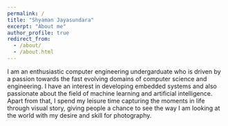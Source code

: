 ```yaml
---
permalink: /
title: "Shyaman Jayasundara"
excerpt: "About me"
author_profile: true
redirect_from: 
  - /about/
  - /about.html
---
```


I am an enthusiastic computer engineering undergarduate who is driven by a passion towards the fast evolving domains of computer science and engineering. 
I have an interest in developing embedded systems and also passionate about the field of machine learning and artificial intelligence. 
Apart from that, I spend my leisure time capturing the moments in life through visual story, giving people a chance to see the way I am looking at the world with my desire and skill for photography.